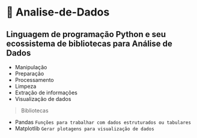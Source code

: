 # 📰 Analise-de-Dados

## Linguagem de programação Python e seu ecossistema de bibliotecas para Análise de Dados
- Manipulação
- Preparação
- Processamento
- Limpeza
- Extração de informações
- Visualização de dados

> Bibliotecas
- Pandas      `Funções para trabalhar com dados estruturados ou tabulares`
- Matplotlib  `Gerar plotagens para visualização de dados`

